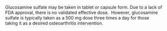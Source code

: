 Glucosamine sulfate may be taken in tablet or capsule form. Due to a lack of FDA approval, there is no validated effective dose.  However, glucosamine sulfate is typically taken as a 500 mg dose three times a day for those taking it as a desired osteoarthritis intervention.